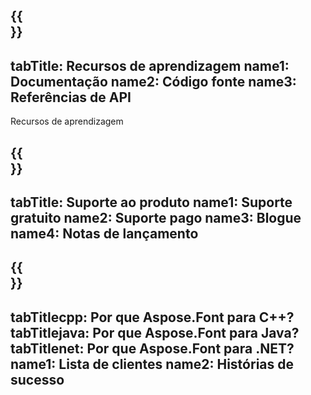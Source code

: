 ﻿---
translation: true
deploy: false
---

{{<section learningresources>}}
---
tabTitle: Recursos de aprendizagem
name1: Documentação
name2: Código fonte
name3: Referências de API
---

Recursos de aprendizagem

{{<section support>}}
---
tabTitle: Suporte ao produto
name1: Suporte gratuito
name2: Suporte pago
name3: Blogue
name4: Notas de lançamento
---

{{<section why>}}
---
tabTitlecpp: Por que Aspose.Font para C++?
tabTitlejava: Por que Aspose.Font para Java?
tabTitlenet: Por que Aspose.Font para .NET?
name1: Lista de clientes
name2: Histórias de sucesso
---
